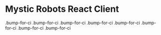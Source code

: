 # Mystic Robots React Client

.bump-for-ci
.bump-for-ci
.bump-for-ci
.bump-for-ci
.bump-for-ci
.bump-for-ci
.bump-for-ci
.bump-for-ci
